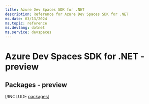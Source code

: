 ```yaml
---
title: Azure Dev Spaces SDK for .NET
description: Reference for Azure Dev Spaces SDK for .NET
ms.date: 03/13/2024
ms.topic: reference
ms.devlang: dotnet
ms.service: devspaces
---
```

# Azure Dev Spaces SDK for .NET - preview
## Packages - preview
[!INCLUDE [packages](dev-spaces-index.md)]